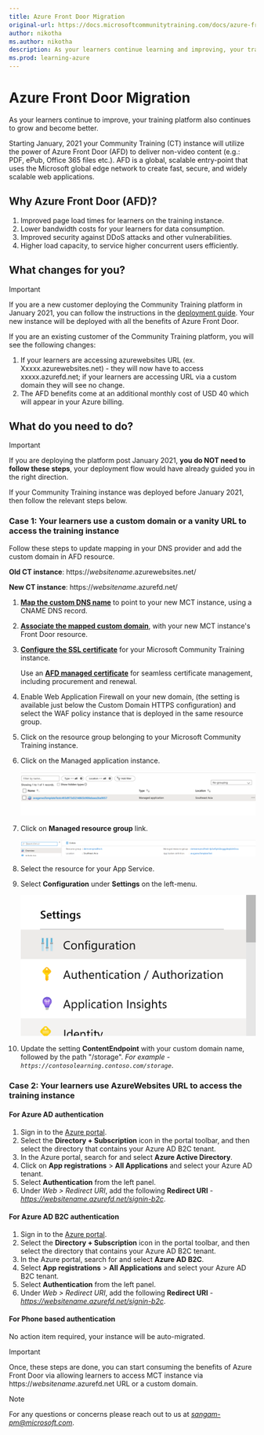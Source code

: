 ```yaml
---
title: Azure Front Door Migration
original-url: https://docs.microsoftcommunitytraining.com/docs/azure-front-door-migration
author: nikotha
ms.author: nikotha
description: As your learners continue learning and improving, your training platform also continues to grow and become better.
ms.prod: learning-azure
---
```


# Azure Front Door Migration

As your learners continue to improve, your training platform also continues to grow and become better.

Starting January, 2021 your Community Training (CT) instance will utilize the power of Azure Front Door (AFD) to deliver non-video content (e.g.: PDF, ePub, Office 365 files etc.). AFD is a global, scalable entry-point that uses the Microsoft global edge network to create fast, secure, and widely scalable web applications.

## Why Azure Front Door (AFD)?

1. Improved page load times for learners on the training instance.
1. Lower bandwidth costs for your learners for data consumption.
1. Improved security against DDoS attacks and other vulnerabilities.
1. Higher load capacity, to service higher concurrent users efficiently.

## What changes for you?

> [!IMPORTANT]  
> If you are a new customer deploying the Community Training platform in January 2021, you can follow the instructions in the [deployment guide](../../infrastructure-management/install-your-platform-instance/installation-guide-detailed-steps.md). Your new instance will be deployed with all the benefits of Azure Front Door.

If you are an existing customer of the Community Training platform, you will see the following changes:  

1. If your learners are accessing azurewebsites URL (ex. Xxxxx.azurewebsites.net) - they will now have to access xxxxx.azurefd.net; if your learners are accessing URL via a custom domain they will see no change.
1. The AFD benefits come at an additional monthly cost of USD 40 which will appear in your Azure billing.

## What do you need to do?

> [!IMPORTANT]  
> If you are deploying the platform post January 2021, **you do NOT need to follow these steps**, your deployment flow would have already guided you in the right direction.

If your Community Training instance was deployed before January 2021, then follow the relevant steps below.

### Case 1: Your learners use a custom domain or a vanity URL to access the training instance

Follow these steps to update mapping in your DNS provider and add the custom domain in AFD resource.  

**Old CT instance**: https://*websitename*.azurewebsites.net/

**New CT instance**: https://*websitename*.azurefd.net/

1. [**Map the custom DNS name**](/azure/frontdoor/front-door-custom-domain#create-a-cname-dns-record) to point to your new MCT instance, using a CNAME DNS record.

1. [**Associate the mapped custom domain**](/azure/frontdoor/front-door-custom-domain#associate-the-custom-domain-with-your-front-door), with your new MCT instance's Front Door resource.

1. [**Configure the SSL certificate**](/azure/frontdoor/front-door-custom-domain-https) for your Microsoft Community Training instance.

   Use an [**AFD managed certificate**](/azure/frontdoor/front-door-custom-domain-https#option-1-default-use-a-certificate-managed-by-front-door) for seamless certificate management, including procurement and renewal.

1. Enable Web Application Firewall on your new domain, (the setting is available just below the Custom Domain HTTPS configuration) and select the WAF policy instance that is deployed in the same resource group.

1. Click on the resource group belonging to your Microsoft Community Training instance.

1. Click on the Managed application instance.

   ![Managed application instance](../../media/image%2890%29.png)

1. Click on **Managed resource group** link.

   ![Managed resource group](../../media/image%2889%29.png)

1. Select the resource for your App Service.

1. Select **Configuration** under **Settings** on the left-menu.

   ![Configuration under Settings](../../media/image%2894%29.png)

1. Update the setting **ContentEndpoint** with your custom domain name, followed by the path "/storage". *For example - `https://contosolearning.contoso.com/storage`*.

### Case 2: Your learners use AzureWebsites URL to access the training instance

#### For Azure AD authentication

1. Sign in to the [Azure portal](https://portal.azure.com/).
1. Select the **Directory + Subscription** icon in the portal toolbar, and then select the directory that contains your Azure AD B2C tenant.
1. In the Azure portal, search for and select **Azure Active Directory**.
1. Click on **App registrations** > **All Applications** and select your Azure AD tenant.
1. Select **Authentication** from the left panel.
1. Under *Web > Redirect URI*, add the following **Redirect URI** - *https://websitename.azurefd.net/signin-b2c*.

#### For Azure AD B2C authentication

1. Sign in to the [Azure portal](https://portal.azure.com/).
1. Select the **Directory + Subscription** icon in the portal toolbar, and then select the directory that contains your Azure AD B2C tenant.
1. In the Azure portal, search for and select **Azure AD B2C**.
1. Select **App registrations** > **All Applications** and select your Azure AD B2C tenant.
1. Select **Authentication** from the left panel.
1. Under *Web > Redirect URI*, add the following **Redirect URI** - *https://websitename.azurefd.net/signin-b2c*.

#### For Phone based authentication

No action item required, your instance will be auto-migrated.

> [!IMPORTANT]  
> Once, these steps are done, you can start consuming the benefits of Azure Front Door via allowing learners to access MCT instance via https://*websitename*.azurefd.net URL or a custom domain.

> [!NOTE]  
> For any questions or concerns please reach out to us at *sangam-pm@microsoft.com*.
